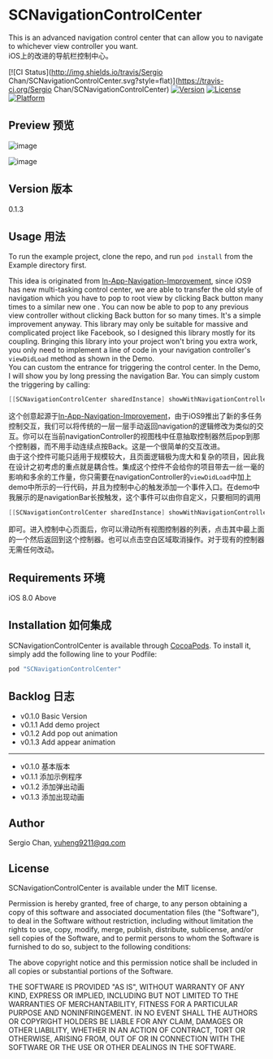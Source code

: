 # SCNavigationControlCenter
This is an advanced navigation control center that can allow you to navigate to whichever view controller you want.  
iOS上的改进的导航栏控制中心。

[![CI Status](http://img.shields.io/travis/Sergio Chan/SCNavigationControlCenter.svg?style=flat)](https://travis-ci.org/Sergio Chan/SCNavigationControlCenter)
[![Version](https://img.shields.io/cocoapods/v/SCNavigationControlCenter.svg?style=flat)](http://cocoapods.org/pods/SCNavigationControlCenter)
[![License](https://img.shields.io/cocoapods/l/SCNavigationControlCenter.svg?style=flat)](http://cocoapods.org/pods/SCNavigationControlCenter)
[![Platform](https://img.shields.io/cocoapods/p/SCNavigationControlCenter.svg?style=flat)](http://cocoapods.org/pods/SCNavigationControlCenter)
## Preview 预览
![image](https://raw.githubusercontent.com/SergioChan/SCNavigationControlCenter/master/Preview/preview.png)

![image](https://raw.githubusercontent.com/SergioChan/SCNavigationControlCenter/master/Preview/preview.gif)

## Version 版本
0.1.3

## Usage 用法

To run the example project, clone the repo, and run `pod install` from the Example directory first.

This idea is originated from [In-App-Navigation-Improvement](https://dribbble.com/shots/2363812-In-App-Navigation-Improvement), since iOS9 has new multi-tasking control center, we are able to transfer the old style of navigation which you have to pop to root view by clicking Back button many times to a similar new one . You can now be able to pop to any previous view controller without clicking Back button for so many times. 
It's a simple improvement anyway. This library may only be suitable for massive and complicated project like Facebook, so I designed this library mostly for its coupling. Bringing this library into your project won't bring you extra work, you only need to implement a line of code in your navigation controller's `viewDidLoad` method as shown in the Demo.  
You can custom the entrance for triggering the control center. In the Demo, I will show you by long pressing the navigation Bar. You can simply custom the triggering by calling:

```Objective-C
[[SCNavigationControlCenter sharedInstance] showWithNavigationController:self];
```

这个创意起源于[In-App-Navigation-Improvement](https://dribbble.com/shots/2363812-In-App-Navigation-Improvement)，由于iOS9推出了新的多任务控制交互，我们可以将传统的一层一层手动返回navigation的逻辑修改为类似的交互。你可以在当前navigationController的视图栈中任意抽取控制器然后pop到那个控制器，而不用手动连续点按Back。这是一个很简单的交互改进。  
由于这个控件可能只适用于规模较大，且页面逻辑极为庞大和复杂的项目，因此我在设计之初考虑的重点就是耦合性。集成这个控件不会给你的项目带去一丝一毫的影响和多余的工作量，你只需要在navigationController的`viewDidLoad`中加上demo中所示的一行代码，并且为控制中心的触发添加一个事件入口。在demo中我展示的是navigationBar长按触发，这个事件可以由你自定义，只要相同的调用

```Objective-C
[[SCNavigationControlCenter sharedInstance] showWithNavigationController:self];
```

即可。进入控制中心页面后，你可以滑动所有视图控制器的列表，点击其中最上面的一个然后返回到这个控制器。也可以点击空白区域取消操作。对于现有的控制器无需任何改动。

## Requirements 环境
iOS 8.0 Above

## Installation 如何集成

SCNavigationControlCenter is available through [CocoaPods](http://cocoapods.org). To install
it, simply add the following line to your Podfile:

```ruby
pod "SCNavigationControlCenter"
```

## Backlog 日志
* v0.1.0 Basic Version
* v0.1.1 Add demo project
* v0.1.2 Add pop out animation
* v0.1.3 Add appear animation

---  
  
* v0.1.0 基本版本
* v0.1.1 添加示例程序
* v0.1.2 添加弹出动画
* v0.1.3 添加出现动画

## Author

Sergio Chan, yuheng9211@qq.com

## License

SCNavigationControlCenter is available under the MIT license. 

Permission is hereby granted, free of charge, to any person obtaining a copy
of this software and associated documentation files (the "Software"), to deal
in the Software without restriction, including without limitation the rights
to use, copy, modify, merge, publish, distribute, sublicense, and/or sell
copies of the Software, and to permit persons to whom the Software is
furnished to do so, subject to the following conditions:

The above copyright notice and this permission notice shall be included in
all copies or substantial portions of the Software.

THE SOFTWARE IS PROVIDED "AS IS", WITHOUT WARRANTY OF ANY KIND, EXPRESS OR
IMPLIED, INCLUDING BUT NOT LIMITED TO THE WARRANTIES OF MERCHANTABILITY,
FITNESS FOR A PARTICULAR PURPOSE AND NONINFRINGEMENT. IN NO EVENT SHALL THE
AUTHORS OR COPYRIGHT HOLDERS BE LIABLE FOR ANY CLAIM, DAMAGES OR OTHER
LIABILITY, WHETHER IN AN ACTION OF CONTRACT, TORT OR OTHERWISE, ARISING FROM,
OUT OF OR IN CONNECTION WITH THE SOFTWARE OR THE USE OR OTHER DEALINGS IN
THE SOFTWARE.

